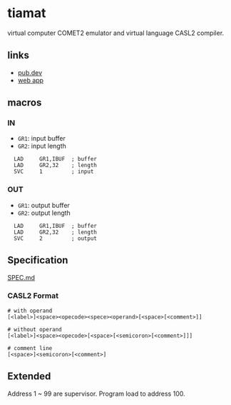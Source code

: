 # tiamat
virtual computer COMET2 emulator and virtual language CASL2 compiler.

## links
- [pub.dev](https://pub.dev/packages/tiamat)
- [web app](https://a-skua.github.io/tiamat/)


## macros

### IN
- `GR1`: input buffer
- `GR2`: input length

```
  LAD     GR1,IBUF  ; buffer
  LAD     GR2,32    ; length
  SVC     1         ; input
```

### OUT
- `GR1`: output buffer
- `GR2`: output length

```
  LAD     GR1,IBUF  ; buffer
  LAD     GR2,32    ; length
  SVC     2         ; output
```

## Specification

[SPEC.md](SPEC.md)

### CASL2 Format
```
# with operand
[<label>]<space><opecode><spece><operand>[<space>[<comment>]]

# without operand
[<label>]<space><opecode>[<space>[<semicoron>[<comment>]]]

# comment line
[<space>]<semicoron>[<comment>]
```

## Extended
Address 1 ~ 99 are supervisor.
Program load to address 100.